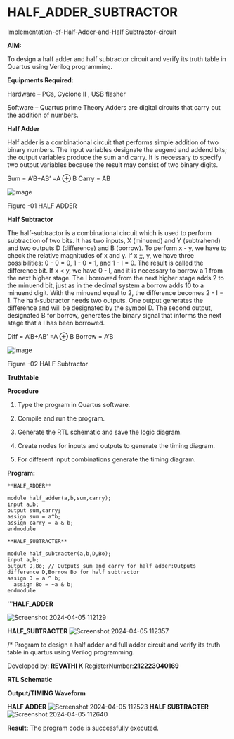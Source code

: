 # HALF_ADDER_SUBTRACTOR

Implementation-of-Half-Adder-and-Half Subtractor-circuit

**AIM:**

To design a half adder and half subtractor circuit and verify its truth table in Quartus using Verilog programming.

**Equipments Required:**

Hardware – PCs, Cyclone II , USB flasher 

Software – Quartus prime Theory Adders are digital circuits that carry out the addition of numbers.

**Half Adder**

Half adder is a combinational circuit that performs simple addition of two binary numbers. The input variables designate the augend and addend bits; the output variables produce the sum and carry. It is necessary to specify two output variables because the result may consist of two binary digits.

Sum = A’B+AB’ =A ⊕ B Carry = AB

![image](https://github.com/naavaneetha/HALF_ADDER_SUBTRACTOR/assets/154305477/bd4a0b2c-cdbc-4184-ab08-81578f121e1f)

Figure -01 HALF ADDER

**Half Subtractor**

The half-subtractor is a combinational circuit which is used to perform subtraction of two bits. It has two inputs, X (minuend) and Y (subtrahend) and two outputs D (difference) and B (borrow). To perform x - y, we have to check the relative magnitudes of x and y. If x ;;, y, we have three possibilities: 0 - 0 = 0, 1 - 0 = 1, and 1 - I = 0. The result is called the difference bit. If x < y, we have 0 - I, and it is necessary to borrow a 1 from the next higher stage. The I borrowed from the next higher stage adds 2 to the minuend bit, just as in the decimal system a borrow adds 10 to a minuend digit. With the minuend equal to 2, the difference becomes 2 - I = 1. The half-subtractor needs two outputs. One output generates the difference and will be designated by the symbol D. The second output, designated B for borrow, generates the binary signal that informs the next stage that a I has been borrowed. 

Diff = A’B+AB’ =A ⊕ B
Borrow = A’B

 ![image](https://github.com/naavaneetha/HALF_ADDER_SUBTRACTOR/assets/154305477/d76b099c-513f-4e7c-843a-e2fd028a531a)

Figure -02 HALF Subtractor

**Truthtable**

**Procedure**

1.	Type the program in Quartus software.

2.	Compile and run the program.

3.	Generate the RTL schematic and save the logic diagram.

4.	Create nodes for inputs and outputs to generate the timing diagram.

5.	For different input combinations generate the timing diagram.


**Program:**
```
**HALF_ADDER**

module half_adder(a,b,sum,carry);
input a,b;
output sum,carry; 
assign sum = a^b;
assign carry = a & b;
endmodule

**HALF_SUBTRACTER**

module half_subtracter(a,b,D,Bo);
input a,b;
output D,Bo; // Outputs sum and carry for half adder:Outputs difference D,Borrow Bo for half subtractor
assign D = a ^ b;
  assign Bo = ~a & b;
endmodule
```
'''**HALF_ADDER**

![Screenshot 2024-04-05 112129](https://github.com/Revathikuppan/HALF_ADDER_SUBTRACTOR/assets/144870694/750c116b-6c38-47a5-a559-d0412978803a)



**HALF_SUBTRACTER**
![Screenshot 2024-04-05 112357](https://github.com/Revathikuppan/HALF_ADDER_SUBTRACTOR/assets/144870694/ac5e3a38-a58f-4b4f-9169-ba19ed85208c)


/* Program to design a half adder and full adder circuit and verify its truth table in quartus using Verilog programming.

Developed by: **REVATHI K**
RegisterNumber:**212223040169**

**RTL Schematic**

**Output/TIMING Waveform**

**HALF ADDER**
![Screenshot 2024-04-05 112523](https://github.com/Revathikuppan/HALF_ADDER_SUBTRACTOR/assets/144870694/039ce00f-17d3-4148-8aa3-8ef171005d0f)
**HALF SUBTRACTER**
![Screenshot 2024-04-05 112640](https://github.com/Revathikuppan/HALF_ADDER_SUBTRACTOR/assets/144870694/ec105611-3c42-43f5-bad1-78b1ddd2c509)

**Result:**
The program code is successfully executed.
